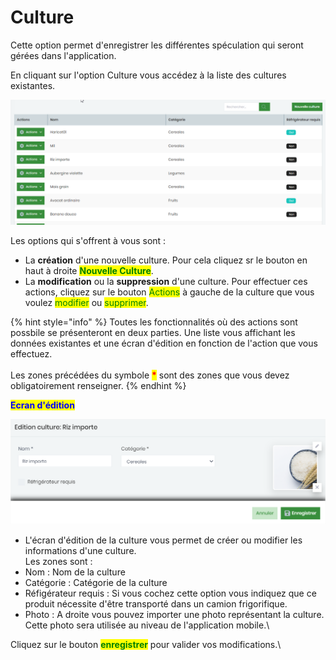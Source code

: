 # Culture

Cette option permet d'enregistrer les différentes spéculation qui seront gérées dans l'application.

En cliquant sur l'option Culture vous accédez à la liste des cultures existantes.

![Liste des cultures](<../.gitbook/assets/image (23).png>)

Les options qui s'offrent à vous sont :&#x20;

* La **création** d'une nouvelle culture. Pour cela cliquez sr le bouton en haut à droite <mark style="color:green;">**Nouvelle Culture**</mark>.
* La **modification** ou la **suppression** d'une culture. Pour effectuer ces actions, cliquez sur le bouton <mark style="color:green;">Actions</mark> à gauche de la culture que vous voulez <mark style="color:green;">modifier</mark> ou <mark style="color:green;">supprimer</mark>.

{% hint style="info" %}
Toutes les fonctionnalités où des actions sont possbile se présenteront en deux parties. Une liste vous affichant les données existantes et une écran d'édition en fonction de l'action que vous effectuez.\
\
Les zones précédées du symbole <mark style="color:red;">**\***</mark> sont des zones que vous devez obligatoirement renseigner.
{% endhint %}

<mark style="color:blue;">**Ecran d'édition**</mark>

![Edition d'une culture](<../.gitbook/assets/image (22).png>)

* L'écran d'édition de la culture vous permet de créer ou modifier les informations d'une culture.\
  Les zones sont :&#x20;
* Nom : Nom de la culture
* Catégorie : Catégorie de la culture
* Réfigérateur requis : Si vous cochez cette option vous indiquez que ce produit nécessite d'être transporté dans un camion frigorifique.
* Photo : A droite vous pouvez importer une photo représentant la culture. Cette photo sera utilisée au niveau de l'application mobile.\


Cliquez sur le bouton <mark style="color:green;">**enregistrer**</mark> pour valider vos modifications.\
